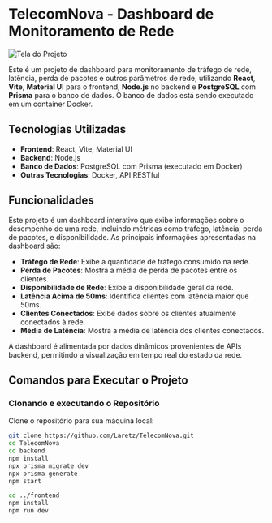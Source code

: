 # TelecomNova - Dashboard de Monitoramento de Rede

![Tela do Projeto](https://i.imgur.com/D5te4Y9.jpg)

Este é um projeto de dashboard para monitoramento de tráfego de rede, latência, perda de pacotes e outros parâmetros de rede, utilizando **React**, **Vite**, **Material UI** para o frontend, **Node.js** no backend e **PostgreSQL** com **Prisma** para o banco de dados. O banco de dados está sendo executado em um container Docker.

## Tecnologias Utilizadas

- **Frontend**: React, Vite, Material UI
- **Backend**: Node.js
- **Banco de Dados**: PostgreSQL com Prisma (executado em Docker)
- **Outras Tecnologias**: Docker, API RESTful

## Funcionalidades

Este projeto é um dashboard interativo que exibe informações sobre o desempenho de uma rede, incluindo métricas como tráfego, latência, perda de pacotes, e disponibilidade. As principais informações apresentadas na dashboard são:

- **Tráfego de Rede**: Exibe a quantidade de tráfego consumido na rede.
- **Perda de Pacotes**: Mostra a média de perda de pacotes entre os clientes.
- **Disponibilidade de Rede**: Exibe a disponibilidade geral da rede.
- **Latência Acima de 50ms**: Identifica clientes com latência maior que 50ms.
- **Clientes Conectados**: Exibe dados sobre os clientes atualmente conectados à rede.
- **Média de Latência**: Mostra a média de latência dos clientes conectados.

A dashboard é alimentada por dados dinâmicos provenientes de APIs backend, permitindo a visualização em tempo real do estado da rede.

## Comandos para Executar o Projeto

###  Clonando e executando o Repositório

Clone o repositório para sua máquina local:


```bash
git clone https://github.com/Laretz/TelecomNova.git
cd TelecomNova
cd backend
npm install
npx prisma migrate dev
npx prisma generate
npm start

cd ../frontend
npm install
npm run dev


